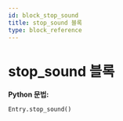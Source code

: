 ```yaml
---
id: block_stop_sound
title: stop_sound 블록
type: block_reference
---
```


# stop_sound 블록

**Python 문법:**
```python
Entry.stop_sound()
```

